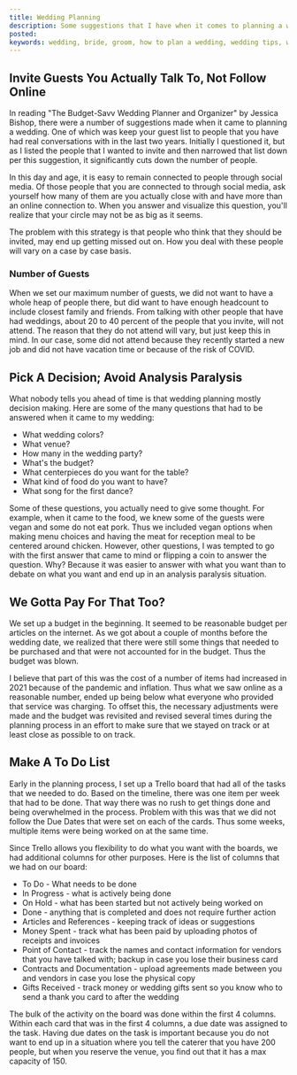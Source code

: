 ```yaml
---
title: Wedding Planning
description: Some suggestions that I have when it comes to planning a wedding 
posted: 
keywords: wedding, bride, groom, how to plan a wedding, wedding tips, wedding preparation 
---
```


## Invite Guests You Actually Talk To, Not Follow Online

In reading "The Budget-Savv Wedding Planner and Organizer" by Jessica Bishop, there were a number of 
suggestions made when it came to planning a wedding. One of which was keep your guest list to people that 
you have had real conversations with in the last two years. Initially I questioned it, but as I listed 
the people that I wanted to invite and then narrowed that list down per this suggestion, it significantly
cuts down the number of people. 

In this day and age, it is easy to remain connected to people through social 
media. Of those people that you are connected to through social media, ask yourself how many of them are
you actually close with and have more than an online connection to. When you answer and visualize this 
question, you'll realize that your circle may not be as big as it seems. 

The problem with this strategy is that people who think that they should be invited, may end up getting 
missed out on. How you deal with these people will vary on a case by case basis.

### Number of Guests

When we set our maximum number of guests, we did not want to have a whole heap of people there, but did want to
have enough headcount to include closest family and friends. From talking with other people that have had 
weddings, about 20 to 40 percent of the people that you invite, will not attend. 
The reason that they do not attend will vary, but just keep this in mind. In our case, some did not attend
because they recently started a new job and did not have vacation time or because of the risk of COVID.

## Pick A Decision; Avoid Analysis Paralysis

What nobody tells you ahead of time is that wedding planning mostly decision making. Here are some of the 
many questions that had to be answered when it came to my wedding: 

* What wedding colors?
* What venue? 
* How many in the wedding party? 
* What's the budget? 
* What centerpieces do you want for the table? 
* What kind of food do you want to have? 
* What song for the first dance?

Some of these questions, you actually need to give some thought. For example, when it came to the food, we 
knew some of the guests were vegan and some do not eat pork. Thus we included vegan options when 
making menu choices and having the meat for reception meal to be centered around chicken. 
However, other questions, I was tempted to go 
with the first answer that came to mind or flipping a coin to answer the question. Why? Because it was easier 
to answer with what you want than to debate on what you want and end up in an analysis paralysis situation.

## We Gotta Pay For That Too?

We set up a budget in the beginning. It seemed to be reasonable budget per articles on the internet. 
As we got about a couple of months before the wedding date, we realized that there were still some things 
that needed to be purchased and that were not accounted for in the budget. Thus the budget was blown. 

I believe that part of this was the cost of a number of items had increased in 2021 because of the 
pandemic and inflation. Thus what we saw online as a reasonable number, ended up being below what everyone 
who provided that service was charging. To offset this, the necessary adjustments were made and the budget 
was revisited and revised several times during the planning process in an effort to make sure that we stayed
on track or at least close as possible to on track. 

## Make A To Do List

Early in the planning process, I set up a Trello board that had all of the tasks that we needed to do. 
Based on the timeline, there was one item per week that had to be done. That way there was no rush to get
things done and being overwhelmed in the process. Problem with this was that we did not follow the Due Dates
that were set on each of the cards. Thus some weeks, multiple items were being worked on at the same time. 

Since Trello allows you flexibility to do what you want with the boards, we had additional columns for 
other purposes. Here is the list of columns that we had on our board: 

* To Do - What needs to be done 
* In Progress - what is actively being done
* On Hold - what has been started but not actively being worked on
* Done - anything that is completed and does not require further action
* Articles and References - keeping track of ideas or suggestions
* Money Spent - track what has been paid by uploading photos of receipts and invoices
* Point of Contact - track the names and contact information for vendors that you have talked with; 
backup in case you lose their business card
* Contracts and Documentation - upload agreements made between you and vendors in case you lose the physical copy
* Gifts Received - track money or wedding gifts sent so you know who to send a thank you card to after the wedding

The bulk of the activity on the board was done within the first 4 columns. Within each card that was in the 
first 4 columns, a due date was assigned to the task. Having due dates on the task is important because 
you do not want to end up in a situation where you tell the caterer that you have 200 people, but when you 
reserve the venue, you find out that it has a max capacity of 150.

